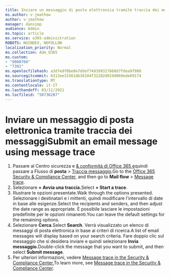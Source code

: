 ```yaml
---
title: Inviare un messaggio di posta elettronica tramite traccia dei messaggi
ms.author: v-jmathew
author: v-jmathew
manager: dansimp
audience: Admin
ms.topic: article
ms.service: o365-administration
ROBOTS: NOINDEX, NOFOLLOW
localization_priority: Normal
ms.collection: Adm_O365
ms.custom:
- "9000760"
- "7391"
ms.openlocfilehash: a3d7edf0be0e7ddaf749399327868d7fdea9f980
ms.sourcegitcommit: 6312ee31561db36104f32282d019d069ede69174
ms.translationtype: MT
ms.contentlocale: it-IT
ms.lasthandoff: 03/11/2021
ms.locfileid: "50736287"
---
```

# <a name="submit-an-email-message-using-message-trace"></a><span data-ttu-id="c44c6-102">Inviare un messaggio di posta elettronica tramite traccia dei messaggi</span><span class="sxs-lookup"><span data-stu-id="c44c6-102">Submit an email message using message trace</span></span>

1. <span data-ttu-id="c44c6-103">Passare al Centro sicurezza e [& conformità di Office 365 e](https://go.microsoft.com/fwlink/p/?linkid=2077143)quindi passare a Flusso di **posta**  >  [Traccia messaggio](https://go.microsoft.com/fwlink/?linkid=2101048).</span><span class="sxs-lookup"><span data-stu-id="c44c6-103">Go to the [Office 365 Security & Compliance Center](https://go.microsoft.com/fwlink/p/?linkid=2077143), and then go to **Mail flow** > [Message trace](https://go.microsoft.com/fwlink/?linkid=2101048).</span></span>
2. <span data-ttu-id="c44c6-104">Selezionare **+ Avvia una traccia.**</span><span class="sxs-lookup"><span data-stu-id="c44c6-104">Select **+ Start a trace**.</span></span>
3. <span data-ttu-id="c44c6-105">Illustrare le opzioni presentate.</span><span class="sxs-lookup"><span data-stu-id="c44c6-105">Walk through the options presented.</span></span> <span data-ttu-id="c44c6-106">Selezionare i destinatari e i mittenti, quindi modificare l'intervallo di date in base alle esigenze.</span><span class="sxs-lookup"><span data-stu-id="c44c6-106">Select the recipients and senders, and then adjust the date range as appropriate.</span></span> <span data-ttu-id="c44c6-107">È possibile lasciare le impostazioni predefinite per le opzioni rimanenti.</span><span class="sxs-lookup"><span data-stu-id="c44c6-107">You can leave the default settings for the remaining options.</span></span>
4. <span data-ttu-id="c44c6-108">Selezionare **Cerca**.</span><span class="sxs-lookup"><span data-stu-id="c44c6-108">Select **Search**.</span></span> <span data-ttu-id="c44c6-109">Verrà visualizzato un elenco di messaggi di posta elettronica in base ai criteri di ricerca.</span><span class="sxs-lookup"><span data-stu-id="c44c6-109">A list of email messages will display based on your search criteria.</span></span> <span data-ttu-id="c44c6-110">Fare doppio clic sul messaggio che si desidera inviare e quindi selezionare **Invia messaggio.**</span><span class="sxs-lookup"><span data-stu-id="c44c6-110">Double-click the message that you want to submit, and then select **Submit message**.</span></span>
5. <span data-ttu-id="c44c6-111">Per ulteriori informazioni, vedere [Message trace in the Security & Compliance Center.](https://go.microsoft.com/fwlink/?linkid=2101557)</span><span class="sxs-lookup"><span data-stu-id="c44c6-111">To learn more, see [Message trace in the Security & Compliance Center](https://go.microsoft.com/fwlink/?linkid=2101557).</span></span>
